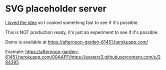# SVG placeholder server

[I loved the idea](https://twitter.com/jmperezperez/status/920179771748900865) so I cooked something fast to see if it's possible.

This is NOT production ready, it's just an experiment to see if it's possible.

Demo is available at https://afternoon-garden-61451.herokuapp.com/

Example: https://afternoon-garden-61451.herokuapp.com/00AAFF/https://avatars3.githubusercontent.com/u/284395
